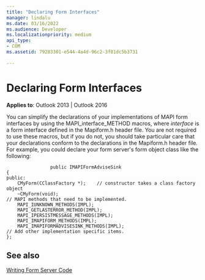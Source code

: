 ```yaml
---
title: "Declaring Form Interfaces"
manager: lindalu
ms.date: 03/16/2022
ms.audience: Developer
ms.localizationpriority: medium
api_type:
- COM
ms.assetid: 79283301-e544-4a4d-96c2-3f81dc5b3731
  
---
```


# Declaring Form Interfaces

**Applies to**: Outlook 2013 | Outlook 2016
  
You can simplify the declarations of your implementations of MAPI form interfaces by using the MAPI_interface_METHOD macros, where _interface_ is a form interface defined in the Mapiform.h header file. You are not required to use these macros, but if you do not, you should take particular care that your declarations conform to the declarations in the Mapiform.h header file. For example, you could declare your form server's form object class like the following:
  
```cppclass CMyForm : public IPersistMessage, public IMAPIForm,
                public IMAPIFormAdviseSink
{
public:
    CMyForm(CClassFactory *);    // constructor takes a class factory object
    ~CMyForm(void);
// MAPI methods that need to be implemented.
    MAPI_IUNKNOWN_METHODS(IMPL);
    MAPI_GETLASTERROR_METHOD(IMPL);
    MAPI_IPERSISTMESSAGE_METHODS(IMPL);
    MAPI_IMAPIFORM_METHODS(IMPL);
    MAPI_IMAPIFORMADVISESINK_METHODS(IMPL);
// Add other implementation specific items.
};

```

## See also

[Writing Form Server Code](writing-form-server-code.md)
